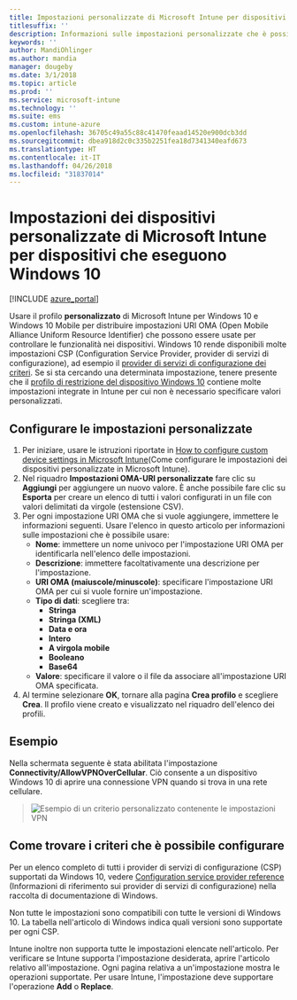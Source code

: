 ```yaml
---
title: Impostazioni personalizzate di Microsoft Intune per dispositivi Windows 10
titlesuffix: ''
description: Informazioni sulle impostazioni personalizzate che è possibile usare in un profilo personalizzato di Windows 10.
keywords: ''
author: MandiOhlinger
ms.author: mandia
manager: dougeby
ms.date: 3/1/2018
ms.topic: article
ms.prod: ''
ms.service: microsoft-intune
ms.technology: ''
ms.suite: ems
ms.custom: intune-azure
ms.openlocfilehash: 36705c49a55c88c41470feaad14520e900dcb3dd
ms.sourcegitcommit: dbea918d2c0c335b2251fea18d7341340eafd673
ms.translationtype: HT
ms.contentlocale: it-IT
ms.lasthandoff: 04/26/2018
ms.locfileid: "31837014"
---
```

# <a name="microsoft-intune-custom-device-settings-for-devices-running-windows-10"></a>Impostazioni dei dispositivi personalizzate di Microsoft Intune per dispositivi che eseguono Windows 10

[!INCLUDE [azure_portal](./includes/azure_portal.md)]

 Usare il profilo **personalizzato** di Microsoft Intune per Windows 10 e Windows 10 Mobile per distribuire impostazioni URI OMA (Open Mobile Alliance Uniform Resource Identifier) che possono essere usate per controllare le funzionalità nei dispositivi. Windows 10 rende disponibili molte impostazioni CSP (Configuration Service Provider, provider di servizi di configurazione), ad esempio il [provider di servizi di configurazione dei criteri](https://technet.microsoft.com/itpro/windows/manage/how-it-pros-can-use-configuration-service-providers).
Se si sta cercando una determinata impostazione, tenere presente che il [profilo di restrizione del dispositivo Windows 10](device-restrictions-windows-10.md) contiene molte impostazioni integrate in Intune per cui non è necessario specificare valori personalizzati.

## <a name="configure-custom-settings"></a>Configurare le impostazioni personalizzate

1. Per iniziare, usare le istruzioni riportate in [How to configure custom device settings in Microsoft Intune](custom-settings-configure.md)(Come configurare le impostazioni dei dispositivi personalizzate in Microsoft Intune).
1. Nel riquadro **Impostazioni OMA-URI personalizzate** fare clic su **Aggiungi** per aggiungere un nuovo valore. È anche possibile fare clic su **Esporta** per creare un elenco di tutti i valori configurati in un file con valori delimitati da virgole (estensione CSV).
1. Per ogni impostazione URI OMA che si vuole aggiungere, immettere le informazioni seguenti. Usare l'elenco in questo articolo per informazioni sulle impostazioni che è possibile usare:
    - **Nome**: immettere un nome univoco per l'impostazione URI OMA per identificarla nell'elenco delle impostazioni.
    - **Descrizione**: immettere facoltativamente una descrizione per l'impostazione.
    - **URI OMA (maiuscole/minuscole)**: specificare l'impostazione URI OMA per cui si vuole fornire un'impostazione.
    - **Tipo di dati**: scegliere tra:
        - **Stringa**
        - **Stringa (XML)**
        - **Data e ora**
        - **Intero**
        - **A virgola mobile**
        - **Booleano**
        - **Base64**
    - **Valore**: specificare il valore o il file da associare all'impostazione URI OMA specificata.
1. Al termine selezionare **OK**, tornare alla pagina **Crea profilo** e scegliere **Crea**.
Il profilo viene creato e visualizzato nel riquadro dell'elenco dei profili.

## <a name="example"></a>Esempio
Nella schermata seguente è stata abilitata l'impostazione **Connectivity/AllowVPNOverCellular**. Ciò consente a un dispositivo Windows 10 di aprire una connessione VPN quando si trova in una rete cellulare.

> ![Esempio di un criterio personalizzato contenente le impostazioni VPN](./media/custom-policy-example.png)


## <a name="how-to-find-the-policies-you-can-configure"></a>Come trovare i criteri che è possibile configurare

Per un elenco completo di tutti i provider di servizi di configurazione (CSP) supportati da Windows 10, vedere [Configuration service provider reference](https://msdn.microsoft.com/windows/hardware/commercialize/customize/mdm/configuration-service-provider-reference) (Informazioni di riferimento sui provider di servizi di configurazione) nella raccolta di documentazione di Windows.

Non tutte le impostazioni sono compatibili con tutte le versioni di Windows 10. La tabella nell'articolo di Windows indica quali versioni sono supportate per ogni CSP.

Intune inoltre non supporta tutte le impostazioni elencate nell'articolo. Per verificare se Intune supporta l'impostazione desiderata, aprire l'articolo relativo all'impostazione. Ogni pagina relativa a un'impostazione mostra le operazioni supportate. Per usare Intune, l'impostazione deve supportare l'operazione **Add** o **Replace**.
